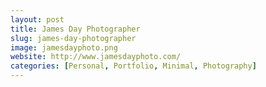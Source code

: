```yaml
---
layout: post
title: James Day Photographer
slug: james-day-photographer
image: jamesdayphoto.png
website: http://www.jamesdayphoto.com/
categories: [Personal, Portfolio, Minimal, Photography]
---
```

